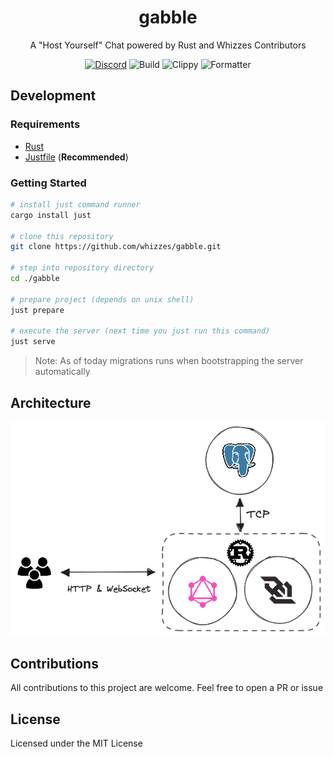 <div>
  <h1 align="center">gabble</h1>
  <p align="center">
    A "Host Yourself" Chat powered by Rust and Whizzes Contributors
  </p>
</div>

<div align="center">

  [![Discord](https://img.shields.io/discord/1011702194925490186?color=blue&label=discord&logo=discord)](https://discord.gg/yde6mcgs2C)
  ![Build](https://github.com/whizzes/gabble/workflows/build/badge.svg)
  ![Clippy](https://github.com/whizzes/gabble/workflows/clippy/badge.svg)
  ![Formatter](https://github.com/whizzes/gabble/workflows/fmt/badge.svg)

</div>

## Development

### Requirements

- [Rust](https://rustup.rs)
- [Justfile](https://github.com/casey/just) (**Recommended**)

### Getting Started

```bash
# install just command runner
cargo install just

# clone this repository
git clone https://github.com/whizzes/gabble.git

# step into repository directory
cd ./gabble

# prepare project (depends on unix shell)
just prepare

# execute the server (next time you just run this command)
just serve
```

> Note: As of today migrations runs when bootstrapping the server automatically

## Architecture

<div align="center">
  <img src="./docs/diagram.png">
</div>

## Contributions

All contributions to this project are welcome. Feel free to open a PR or issue

## License

Licensed under the MIT License
